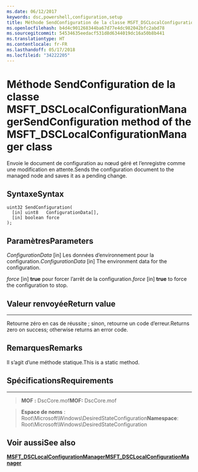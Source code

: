```yaml
---
ms.date: 06/12/2017
keywords: dsc,powershell,configuration,setup
title: Méthode SendConfiguration de la classe MSFT_DSCLocalConfigurationManager
ms.openlocfilehash: b4d4c901268344ba67d77e4dc982042bfc2abd78
ms.sourcegitcommit: 54534635eedacf531d8d6344019dc16a50b8b441
ms.translationtype: HT
ms.contentlocale: fr-FR
ms.lasthandoff: 05/17/2018
ms.locfileid: "34222205"
---
```

# <a name="sendconfiguration-method-of-the-msftdsclocalconfigurationmanager-class"></a><span data-ttu-id="75fe4-103">Méthode SendConfiguration de la classe MSFT_DSCLocalConfigurationManager</span><span class="sxs-lookup"><span data-stu-id="75fe4-103">SendConfiguration method of the MSFT_DSCLocalConfigurationManager class</span></span>

<span data-ttu-id="75fe4-104">Envoie le document de configuration au nœud géré et l’enregistre comme une modification en attente.</span><span class="sxs-lookup"><span data-stu-id="75fe4-104">Sends the configuration document to the managed node and saves it as a pending change.</span></span>

<a name="syntax"></a><span data-ttu-id="75fe4-105">Syntaxe</span><span class="sxs-lookup"><span data-stu-id="75fe4-105">Syntax</span></span>
------

```mof
uint32 SendConfiguration(
  [in] uint8   ConfigurationData[],
  [in] boolean force
);
```

<a name="parameters"></a><span data-ttu-id="75fe4-106">Paramètres</span><span class="sxs-lookup"><span data-stu-id="75fe4-106">Parameters</span></span>
----------

<span data-ttu-id="75fe4-107">*ConfigurationData* \[in\] Les données d’environnement pour la configuration.</span><span class="sxs-lookup"><span data-stu-id="75fe4-107">*ConfigurationData* \[in\] The environment data for the configuration.</span></span>

<span data-ttu-id="75fe4-108">*force* \[in\] **true** pour forcer l’arrêt de la configuration.</span><span class="sxs-lookup"><span data-stu-id="75fe4-108">*force* \[in\] **true** to force the configuration to stop.</span></span>

## <a name="return-value"></a><span data-ttu-id="75fe4-109">Valeur renvoyée</span><span class="sxs-lookup"><span data-stu-id="75fe4-109">Return value</span></span>
------------

<span data-ttu-id="75fe4-110">Retourne zéro en cas de réussite ; sinon, retourne un code d’erreur.</span><span class="sxs-lookup"><span data-stu-id="75fe4-110">Returns zero on success; otherwise returns an error code.</span></span>

## <a name="remarks"></a><span data-ttu-id="75fe4-111">Remarques</span><span class="sxs-lookup"><span data-stu-id="75fe4-111">Remarks</span></span>

<span data-ttu-id="75fe4-112">Il s’agit d’une méthode statique.</span><span class="sxs-lookup"><span data-stu-id="75fe4-112">This is a static method.</span></span>

## <a name="requirements"></a><span data-ttu-id="75fe4-113">Spécifications</span><span class="sxs-lookup"><span data-stu-id="75fe4-113">Requirements</span></span>
------------
><span data-ttu-id="75fe4-114">**MOF :** DscCore.mof</span><span class="sxs-lookup"><span data-stu-id="75fe4-114">**MOF:** DscCore.mof</span></span>

><span data-ttu-id="75fe4-115">**Espace de noms** : Root\Microsoft\Windows\DesiredStateConfiguration</span><span class="sxs-lookup"><span data-stu-id="75fe4-115">**Namespace**: Root\Microsoft\Windows\DesiredStateConfiguration</span></span>


## <a name="see-also"></a><span data-ttu-id="75fe4-116">Voir aussi</span><span class="sxs-lookup"><span data-stu-id="75fe4-116">See also</span></span>


[<span data-ttu-id="75fe4-117">**MSFT_DSCLocalConfigurationManager**</span><span class="sxs-lookup"><span data-stu-id="75fe4-117">**MSFT_DSCLocalConfigurationManager**</span></span>](msft-dsclocalconfigurationmanager.md)